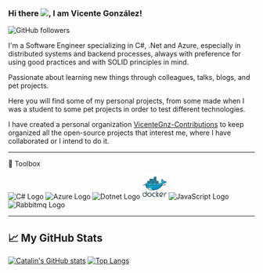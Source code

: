 ### Hi there <img src="https://raw.githubusercontent.com/MartinHeinz/MartinHeinz/master/wave.gif" width="30px">, I am Vicente González!

![GitHub followers](https://img.shields.io/github/followers/vicentegnz?style=social)

I'm a Software Engineer specializing in C#, .Net and Azure, especially in distributed systems and backend processes, always with preference for using good practices and with SOLID principles in mind.

Passionate about learning new things through colleagues, talks, blogs, and pet projects.

Here you will find some of my personal projects, from some made when I was a student to some pet projects in order to test different technologies.

I have created a personal organization [VicenteGnz-Contributions](https://github.com/vicentegnz-contributions)
 to keep organized all the open-source projects that interest me, where I have collaborated or I intend to do it.

---

🧰 Toolbox

<img src="https://cdn.worldvectorlogo.com/logos/c.svg" alt="C# Logo" width="50" height="50"/> <img src="https://cdn.worldvectorlogo.com/logos/azure-1.svg" alt="Azure Logo" width="50" height="50"/> <img src="https://cdn.worldvectorlogo.com/logos/dotnet.svg" alt="Dotnet Logo" width="50" height="50"/> <img src="https://github.com/devicons/devicon/blob/master/icons/docker/docker-original-wordmark.svg" alt="Docker Logo" width="50" height="50"/> <img src="https://cdn.worldvectorlogo.com/logos/javascript.svg" alt="JavaScript Logo" width="50" height="50"/> <img src="https://cdn.worldvectorlogo.com/logos/rabbitmq.svg" alt="Rabbitmq Logo" width="50" height="50"/> 

---

## &#x1f4c8; My GitHub Stats

[![Catalin's GitHub stats](https://github-readme-stats.vercel.app/api?username=vicentegnz&theme=dark)](https://github.com/anuraghazra/github-readme-stats)   [![Top Langs](https://github-readme-stats.vercel.app/api/top-langs/?username=vicentegnz&hide=java,html,css&theme=dark)](https://github.com/anuraghazra/github-readme-stats)
